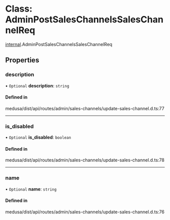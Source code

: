 # Class: AdminPostSalesChannelsSalesChannelReq

[internal](../modules/internal-25.md).AdminPostSalesChannelsSalesChannelReq

## Properties

### description

• `Optional` **description**: `string`

#### Defined in

medusa/dist/api/routes/admin/sales-channels/update-sales-channel.d.ts:77

___

### is\_disabled

• `Optional` **is\_disabled**: `boolean`

#### Defined in

medusa/dist/api/routes/admin/sales-channels/update-sales-channel.d.ts:78

___

### name

• `Optional` **name**: `string`

#### Defined in

medusa/dist/api/routes/admin/sales-channels/update-sales-channel.d.ts:76
